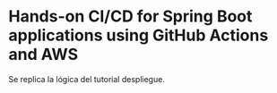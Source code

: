 # Hands-on CI/CD for Spring Boot applications using GitHub Actions and AWS

Se replica la lógica del tutorial despliegue.

